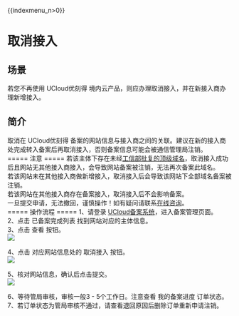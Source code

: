 {{indexmenu_n>0}}

# 取消接入

## 场景

若您不再使用 UCloud优刻得 境内云产品，则应办理取消接入，并在新接入商办理新增接入。

## 简介

取消在 UCloud优刻得
备案的网站信息与接入商之间的关联。建议在新的接入商处完成转入备案后再取消接入，否则备案信息可能会被通信管理局注销。  
\===== 注意 =====
若该主体下存在未经[工信部批复的顶级域名](http://域名.信息/)，取消接入成功后且网站无其他接入商接入，会导致网站备案被注销，无法再次备案此域名。  
若该网站未在其他接入商做新增接入，取消接入后会导致该网站下全部域名备案被注销。  
若该网站在其他接入商存在备案接入，取消接入后不会影响备案。  
一旦提交申请，无法撤回，谨慎操作！如有疑问请联系[在线咨询](https://spt.ucloud.cn/30002)。  
\===== 操作流程 ===== 1、请登录
[UCloud备案系统](https://console.ucloud.cn/icp)，进入备案管理页面。  
2、点击 已备案完成列表 找到网站对应的主体信息。  
3、点击 查看 按钮。  
![](/images/beian/beian1/guidance/注销网站1.png)

4、点击 对应网站信息处的 取消接入 按钮。  
![](/images/beian/beian1/guidance/取消接入1.png)

5、核对网站信息，确认后点击提交。  
![](/images/beian/beian1/guidance/取消接入2.png)

6、等待管局审核，审核一般3 - 5个工作日。注意查看 我的备案进度 订单状态。  
7、若订单状态为管局审核不通过，请查看退回原因后删除订单重新申请注销。
